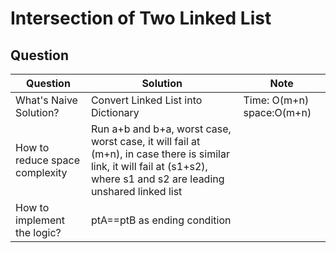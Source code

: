 # Intersection of Two Linked List

## Question

| Question                       | Solution                                                                                                                                                                 | Note                      |
| ------------------------------ | ------------------------------------------------------------------------------------------------------------------------------------------------------------------------ | ------------------------- |
| What's Naive Solution?         | Convert Linked List into Dictionary                                                                                                                                      | Time: O(m+n) space:O(m+n) |
| How to reduce space complexity | Run a+b and b+a, worst case, worst case, it will fail at (m+n), in case there is similar link, it will fail at (s1+s2), where s1 and s2 are leading unshared linked list |
| How to implement the logic?    | ptA==ptB as ending condition                                                                                                                                             |
